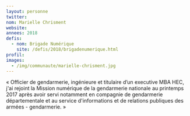 ```yaml
---
layout: personne
twitter: 
nom: Marielle Chrisment
website:
annees: 2018
defis: 
  - nom: Brigade Numérique
    site: /defis/2018/brigadenumerique.html
profil:
images:
  - /img/communaute/marielle-chrisment.jpg
---
```


« Officier de gendarmerie, ingénieure et titulaire
d’un executive MBA HEC, j'ai rejoint la Mission numérique de la
gendarmerie nationale au printemps 2017 après avoir servi notamment en
compagnie de gendarmerie départementale et au service d'informations
et de relations publiques des armées - gendarmerie. »
